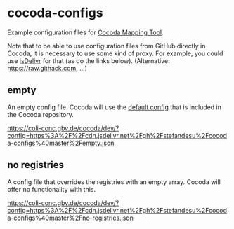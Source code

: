 # cocoda-configs
Example configuration files for [Cocoda Mapping Tool](https://github.com/gbv/cocoda).

Note that to be able to use configuration files from GitHub directly in Cocoda, it is necessary to use some kind of proxy. For example, you could use [jsDelivr](https://www.jsdelivr.com/?docs=gh) for that (as do the links below). (Alternative: https://raw.githack.com, ...)

## empty
An empty config file. Cocoda will use the [default config](https://github.com/gbv/cocoda/blob/dev/config/cocoda.default.json) that is included in the Cocoda repository.

https://coli-conc.gbv.de/cocoda/dev/?config=https%3A%2F%2Fcdn.jsdelivr.net%2Fgh%2Fstefandesu%2Fcocoda-configs%40master%2Fempty.json

## no registries
A config file that overrides the registries with an empty array. Cocoda will offer no functionality with this.

https://coli-conc.gbv.de/cocoda/dev/?config=https%3A%2F%2Fcdn.jsdelivr.net%2Fgh%2Fstefandesu%2Fcocoda-configs%40master%2Fno-registries.json
